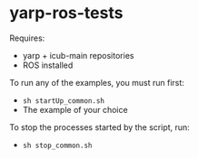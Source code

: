 # yarp-ros-tests

Requires:
* yarp + icub-main repositories
* ROS installed

To run any of the examples, you must run first:

* `sh startUp_common.sh`
* The example of your choice

To stop the processes started by the script, run:
* `sh stop_common.sh`
